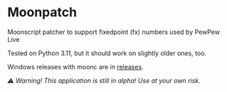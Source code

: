 # Moonpatch

Moonscript patcher to support fixedpoint (fx) numbers used by PewPew Live

Tested on Python 3.11, but it should work on slightly older ones, too.

Windows releases with moonc are in [releases](https://github.com/Tasty-Kiwi/fx-moonpatch/releases).

*:warning: Warning! This application is still in alpha! Use at your own risk.*
